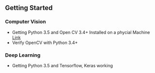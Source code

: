 ## Getting Started ## 


### Computer Vision ###

- Getting Python 3.5 and Open CV 3.4+ Installed on a phycial Machine  [Link](https://aichamp.wordpress.com/2018/03/06/conda-python-3-5-and-opencv-3-with-matplotlib-and-qt5-backend/)
- Verify OpenCV with Python 3.4+

### Deep Learning ###

- Getting Python 3.5 and Tensorflow, Keras working

